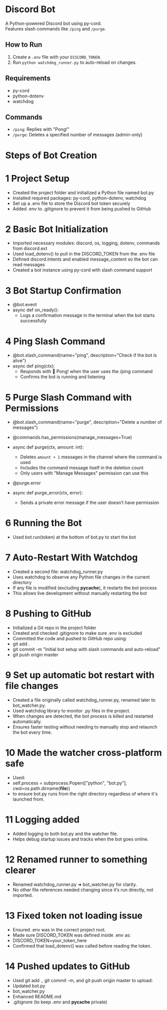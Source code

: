 # Discord Bot

A Python-powered Discord bot using py-cord.  
Features slash commands like `/ping` and `/purge`.

## How to Run
1. Create a `.env` file with your `DISCORD_TOKEN`.
2. Run `python watchdog_runner.py` to auto-reload on changes.

## Requirements
- py-cord
- python-dotenv
- watchdog

## Commands
- `/ping`: Replies with "Pong!"
- `/purge`: Deletes a specified number of messages (admin-only)



# Steps of Bot Creation

# 1 Project Setup
- Created the project folder and initialized a Python file named bot.py
- Installed required packages: py-cord, python-dotenv, watchdog
- Set up a .env file to store the Discord bot token securely
- Added .env to .gitignore to prevent it from being pushed to GitHub

# 2 Basic Bot Initialization
- Imported necessary modules: discord, os, logging, dotenv, commands from discord.ext
- Used load_dotenv() to pull in the DISCORD_TOKEN from the .env file
- Defined discord.Intents and enabled message_content so the bot can read messages
- Created a bot instance using py-cord with slash command support

# 3 Bot Startup Confirmation
- @bot.event
- async def on_ready():
    - Logs a confirmation message in the terminal when the bot starts successfully

# 4 Ping Slash Command
- @bot.slash_command(name="ping", description="Check if the bot is alive")
- async def ping(ctx):
    - Responds with 🏓 Pong! when the user uses the /ping command
    - Confirms the bot is running and listening


# 5 Purge Slash Command with Permissions
- @bot.slash_command(name="purge", description="Delete a number of messages")
- @commands.has_permissions(manage_messages=True)
- async def purge(ctx, amount: int):
    - Deletes `amount + 1` messages in the channel where the command is used
    - Includes the command message itself in the deletion count
    - Only users with "Manage Messages" permission can use this

- @purge.error
- async def purge_error(ctx, error):
    - Sends a private error message if the user doesn’t have permission

# 6 Running the Bot
- Used bot.run(token) at the bottom of bot.py to start the bot

# 7 Auto-Restart With Watchdog
- Created a second file: watchdog_runner.py
- Uses watchdog to observe any Python file changes in the current directory
- If any file is modified (excluding __pycache__), it restarts the bot process
- This allows live development without manually restarting the bot

# 8 Pushing to GitHub
- Initialized a Git repo in the project folder
- Created and checked .gitignore to make sure .env is excluded
- Committed the code and pushed to GitHub repo using:
- git add .
- git commit -m "Initial bot setup with slash commands and auto-reload"
- git push origin master

# 9 Set up automatic bot restart with file changes
- Created a file originally called watchdog_runner.py, renamed later to bot_watcher.py.
- Used watchdog library to monitor .py files in the project.
- When changes are detected, the bot process is killed and restarted automatically.
- Ensures faster testing without needing to manually stop and relaunch the bot every time.

# 10 Made the watcher cross-platform safe
- Used:
- self.process = subprocess.Popen(["python", "bot.py"], cwd=os.path.dirname(__file__))
- to ensure bot.py runs from the right directory regardless of where it's launched from.

# 11 Logging added
- Added logging to both bot.py and the watcher file.
- Helps debug startup issues and tracks when the bot goes online.

# 12 Renamed runner to something clearer
- Renamed watchdog_runner.py ➜ bot_watcher.py for clarity.
- No other file references needed changing since it’s run directly, not imported.

# 13 Fixed token not loading issue
- Ensured .env was in the correct project root.
- Made sure DISCORD_TOKEN was defined inside .env as:
- DISCORD_TOKEN=your_token_here
- Confirmed that load_dotenv() was called before reading the token.

# 14 Pushed updates to GitHub
- Used git add ., git commit -m, and git push origin master to upload:
- Updated bot.py
- bot_watcher.py
- Enhanced README.md
- .gitignore (to keep .env and __pycache__ private)


